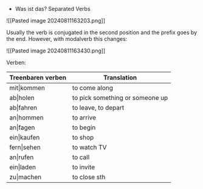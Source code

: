 + Was ist das? Separated Verbs 

![[Pasted image 20240811163203.png]]

Usually the verb is conjugated in the second position and the prefix goes by the end. However, with modalverb this changes:

![[Pasted image 20240811163430.png]]

Verben:


| Treenbaren verben | Translation                     |
| ----------------- | ------------------------------- |
| mit\|kommen       | to come along                   |
| ab\|holen         | to pick something or someone up |
| ab\|fahren        | to leave, to depart             |
| an\|hommen        | to arrive                       |
| an\|fagen         | to begin                        |
| ein\|kaufen       | to shop                         |
| fern\|sehen       | to watch TV                     |
| an\|rufen         | to call                         |
| ein\|laden        | to invite                       |
| zu\|machen        | to close sth                    |
